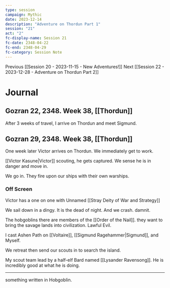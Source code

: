 ```yaml
---
type: session
campaign: Mythic
date: 2023-12-14
description: "Adventure on Thordun Part 1"
session: "21"
act: "2"
fc-display-name: Session 21
fc-date: 2348-04-22
fc-end: 2348-04-29
fc-category: Session Note
---
```

Previous [[Session 20 - 2023-11-15 - New Adventures!]]
Next [[Session 22 - 2023-12-28 - Adventure on Thordun Part 2]]

# Journal
## Gozran 22, 2348. Week 38, [[Thordun]]
After 3 weeks of travel, I arrive on Thordun and meet Sigmund.

## Gozran 29, 2348. Week 38, [[Thordun]]
One week later Victor arrives on Thordun. We immediately get to work.

[[Victor Kasune|Victor]] scouting, he gets captured. We sense he is in danger and move in.

We go in. They fire upon our ships with their own warships.

### Off Screen
Victor has a one on one with Unnamed [[Stray Deity of War and Strategy]]

We sail down in a dingy. It is the dead of night. And we crash. damnit.

The hobgoblins there are members of the [[Order of the Nail]]. they want to bring the savage lands into civilization. Lawful Evil.

I cast Ashen Path on [[Voltaire]], [[Sigmund Ragehammer|Sigmund]], and Myself.

We retreat then send our scouts in to search the island.

My scout team lead by a half-elf Bard named [[Lysander Ravensong]]. He is incredibly good at what he is doing.

---
something written in Hobgoblin.
